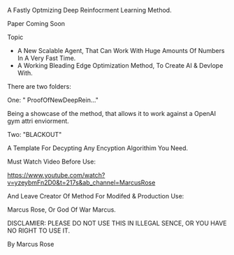 


A Fastly Optmizing Deep Reinfocrment Learning Method.


Paper Coming Soon



Topic 

 -  A New Scalable Agent, That Can Work With Huge Amounts Of Numbers In A Very Fast Time.
 -  A Working Bleading Edge Optimization Method, To Create AI & Devlope With.





There are two folders:


One: " ProofOfNewDeepRein..."

Being a showcase of the method, that allows it to work against a OpenAI gym attri enviorment.

Two: "BLACKOUT"

A Template For Decypting Any Encyption Algorithim You Need.








Must Watch Video Before Use:

https://www.youtube.com/watch?v=yzeybmFn2D0&t=217s&ab_channel=MarcusRose

And Leave Creator Of Method For Modifed & Production Use:

Marcus Rose,
Or God Of War Marcus.


DISCLAMIER: PLEASE DO NOT USE THIS IN ILLEGAL SENCE, OR YOU HAVE NO RIGHT TO USE IT.


By Marcus Rose
